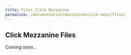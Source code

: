 ```yaml
---
title: Files Click Mezzanine
permalink: /documentation/mezzanine/click-mezz/files/
---
```

## Click Mezzanine Files

Coming soon...

